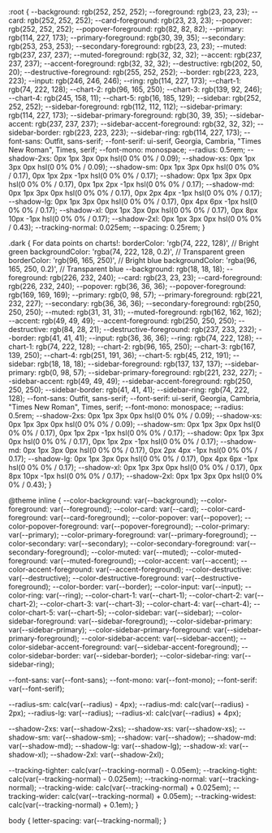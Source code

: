 :root {
  --background: rgb(252, 252, 252);
  --foreground: rgb(23, 23, 23);
  --card: rgb(252, 252, 252);
  --card-foreground: rgb(23, 23, 23);
  --popover: rgb(252, 252, 252);
  --popover-foreground: rgb(82, 82, 82);
  --primary: rgb(114, 227, 173);
  --primary-foreground: rgb(30, 39, 35);
  --secondary: rgb(253, 253, 253);
  --secondary-foreground: rgb(23, 23, 23);
  --muted: rgb(237, 237, 237);
  --muted-foreground: rgb(32, 32, 32);
  --accent: rgb(237, 237, 237);
  --accent-foreground: rgb(32, 32, 32);
  --destructive: rgb(202, 50, 20);
  --destructive-foreground: rgb(255, 252, 252);
  --border: rgb(223, 223, 223);
  --input: rgb(246, 246, 246);
  --ring: rgb(114, 227, 173);
  --chart-1: rgb(74, 222, 128);
  --chart-2: rgb(96, 165, 250);
  --chart-3: rgb(139, 92, 246);
  --chart-4: rgb(245, 158, 11);
  --chart-5: rgb(16, 185, 129);
  --sidebar: rgb(252, 252, 252);
  --sidebar-foreground: rgb(112, 112, 112);
  --sidebar-primary: rgb(114, 227, 173);
  --sidebar-primary-foreground: rgb(30, 39, 35);
  --sidebar-accent: rgb(237, 237, 237);
  --sidebar-accent-foreground: rgb(32, 32, 32);
  --sidebar-border: rgb(223, 223, 223);
  --sidebar-ring: rgb(114, 227, 173);
  --font-sans: Outfit, sans-serif;
  --font-serif: ui-serif, Georgia, Cambria, "Times New Roman", Times, serif;
  --font-mono: monospace;
  --radius: 0.5rem;
  --shadow-2xs: 0px 1px 3px 0px hsl(0 0% 0% / 0.09);
  --shadow-xs: 0px 1px 3px 0px hsl(0 0% 0% / 0.09);
  --shadow-sm: 0px 1px 3px 0px hsl(0 0% 0% / 0.17), 0px 1px 2px -1px hsl(0 0% 0% / 0.17);
  --shadow: 0px 1px 3px 0px hsl(0 0% 0% / 0.17), 0px 1px 2px -1px hsl(0 0% 0% / 0.17);
  --shadow-md: 0px 1px 3px 0px hsl(0 0% 0% / 0.17), 0px 2px 4px -1px hsl(0 0% 0% / 0.17);
  --shadow-lg: 0px 1px 3px 0px hsl(0 0% 0% / 0.17), 0px 4px 6px -1px hsl(0 0% 0% / 0.17);
  --shadow-xl: 0px 1px 3px 0px hsl(0 0% 0% / 0.17), 0px 8px 10px -1px hsl(0 0% 0% / 0.17);
  --shadow-2xl: 0px 1px 3px 0px hsl(0 0% 0% / 0.43);
  --tracking-normal: 0.025em;
  --spacing: 0.25rem;
}

.dark {
For data points on charts!:
        borderColor: 'rgb(74, 222, 128)', // Bright green
        backgroundColor: 'rgba(74, 222, 128, 0.2)', // Transparent green
        borderColor: 'rgb(96, 165, 250)', // Bright blue
        backgroundColor: 'rgba(96, 165, 250, 0.2)', // Transparent blue
--background: rgb(18, 18, 18);
--foreground: rgb(226, 232, 240);
--card: rgb(23, 23, 23);
--card-foreground: rgb(226, 232, 240);
--popover: rgb(36, 36, 36);
--popover-foreground: rgb(169, 169, 169);
--primary: rgb(0, 98, 57);
--primary-foreground: rgb(221, 232, 227);
--secondary: rgb(36, 36, 36);
--secondary-foreground: rgb(250, 250, 250);
--muted: rgb(31, 31, 31);
--muted-foreground: rgb(162, 162, 162);
--accent: rgb(49, 49, 49);
--accent-foreground: rgb(250, 250, 250);
--destructive: rgb(84, 28, 21);
--destructive-foreground: rgb(237, 233, 232);
--border: rgb(41, 41, 41);
--input: rgb(36, 36, 36);
--ring: rgb(74, 222, 128);
--chart-1: rgb(74, 222, 128);
--chart-2: rgb(96, 165, 250);
--chart-3: rgb(167, 139, 250);
--chart-4: rgb(251, 191, 36);
--chart-5: rgb(45, 212, 191);
--sidebar: rgb(18, 18, 18);
--sidebar-foreground: rgb(137, 137, 137);
--sidebar-primary: rgb(0, 98, 57);
--sidebar-primary-foreground: rgb(221, 232, 227);
--sidebar-accent: rgb(49, 49, 49);
--sidebar-accent-foreground: rgb(250, 250, 250);
--sidebar-border: rgb(41, 41, 41);
--sidebar-ring: rgb(74, 222, 128);
--font-sans: Outfit, sans-serif;
--font-serif: ui-serif, Georgia, Cambria, "Times New Roman", Times, serif;
--font-mono: monospace;
--radius: 0.5rem;
--shadow-2xs: 0px 1px 3px 0px hsl(0 0% 0% / 0.09);
--shadow-xs: 0px 1px 3px 0px hsl(0 0% 0% / 0.09);
--shadow-sm: 0px 1px 3px 0px hsl(0 0% 0% / 0.17), 0px 1px 2px -1px hsl(0 0% 0% / 0.17);
--shadow: 0px 1px 3px 0px hsl(0 0% 0% / 0.17), 0px 1px 2px -1px hsl(0 0% 0% / 0.17);
--shadow-md: 0px 1px 3px 0px hsl(0 0% 0% / 0.17), 0px 2px 4px -1px hsl(0 0% 0% / 0.17);
--shadow-lg: 0px 1px 3px 0px hsl(0 0% 0% / 0.17), 0px 4px 6px -1px hsl(0 0% 0% / 0.17);
--shadow-xl: 0px 1px 3px 0px hsl(0 0% 0% / 0.17), 0px 8px 10px -1px hsl(0 0% 0% / 0.17);
--shadow-2xl: 0px 1px 3px 0px hsl(0 0% 0% / 0.43);
}

@theme inline {
  --color-background: var(--background);
  --color-foreground: var(--foreground);
  --color-card: var(--card);
  --color-card-foreground: var(--card-foreground);
  --color-popover: var(--popover);
  --color-popover-foreground: var(--popover-foreground);
  --color-primary: var(--primary);
  --color-primary-foreground: var(--primary-foreground);
  --color-secondary: var(--secondary);
  --color-secondary-foreground: var(--secondary-foreground);
  --color-muted: var(--muted);
  --color-muted-foreground: var(--muted-foreground);
  --color-accent: var(--accent);
  --color-accent-foreground: var(--accent-foreground);
  --color-destructive: var(--destructive);
  --color-destructive-foreground: var(--destructive-foreground);
  --color-border: var(--border);
  --color-input: var(--input);
  --color-ring: var(--ring);
  --color-chart-1: var(--chart-1);
  --color-chart-2: var(--chart-2);
  --color-chart-3: var(--chart-3);
  --color-chart-4: var(--chart-4);
  --color-chart-5: var(--chart-5);
  --color-sidebar: var(--sidebar);
  --color-sidebar-foreground: var(--sidebar-foreground);
  --color-sidebar-primary: var(--sidebar-primary);
  --color-sidebar-primary-foreground: var(--sidebar-primary-foreground);
  --color-sidebar-accent: var(--sidebar-accent);
  --color-sidebar-accent-foreground: var(--sidebar-accent-foreground);
  --color-sidebar-border: var(--sidebar-border);
  --color-sidebar-ring: var(--sidebar-ring);

  --font-sans: var(--font-sans);
  --font-mono: var(--font-mono);
  --font-serif: var(--font-serif);

  --radius-sm: calc(var(--radius) - 4px);
  --radius-md: calc(var(--radius) - 2px);
  --radius-lg: var(--radius);
  --radius-xl: calc(var(--radius) + 4px);

  --shadow-2xs: var(--shadow-2xs);
  --shadow-xs: var(--shadow-xs);
  --shadow-sm: var(--shadow-sm);
  --shadow: var(--shadow);
  --shadow-md: var(--shadow-md);
  --shadow-lg: var(--shadow-lg);
  --shadow-xl: var(--shadow-xl);
  --shadow-2xl: var(--shadow-2xl);

  --tracking-tighter: calc(var(--tracking-normal) - 0.05em);
  --tracking-tight: calc(var(--tracking-normal) - 0.025em);
  --tracking-normal: var(--tracking-normal);
  --tracking-wide: calc(var(--tracking-normal) + 0.025em);
  --tracking-wider: calc(var(--tracking-normal) + 0.05em);
  --tracking-widest: calc(var(--tracking-normal) + 0.1em);
}

body {
  letter-spacing: var(--tracking-normal);
}
